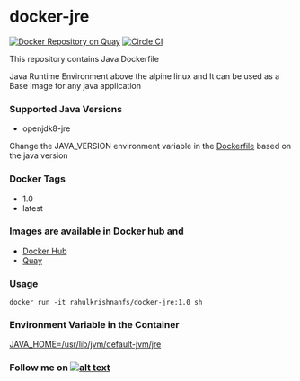 # docker-jre
[![Docker Repository on Quay](https://quay.io/repository/rahulkrishnanfs/docker-jre/status "Docker Repository on Quay")](https://quay.io/repository/rahulkrishnanfs/docker-jre) [![Circle CI](https://circleci.com/gh/rahulkrishnanfs/docker-jre.png?style=badge)](https://circleci.com/gh/rahulkrishnanfs/docker-jre)


This repository contains Java Dockerfile 

Java Runtime Environment above the alpine linux and It can be used as a Base Image for any java application


### Supported Java Versions

- openjdk8-jre

Change the JAVA_VERSION environment variable in the [Dockerfile](Dockerfile) based on the java version

### Docker Tags

* 1.0 
* latest

### Images are available in Docker hub and 

* [ Docker Hub]( https://hub.docker.com/r/rahulkrishnanfs/docker-jre/ )
* [ Quay ]( https://quay.io/repository/rahulkrishnanfs/docker-jre )

### Usage 
```
docker run -it rahulkrishnanfs/docker-jre:1.0 sh

```
### Environment Variable in the Container

   [JAVA_HOME=/usr/lib/jvm/default-jvm/jre](Dockerfile)

[1.1]: http://i.imgur.com/tXSoThF.png (twitter icon with padding)
[1]: http://www.twitter.com/rahulkrishnanra


### Follow me on [![alt text][1.1]][1]
